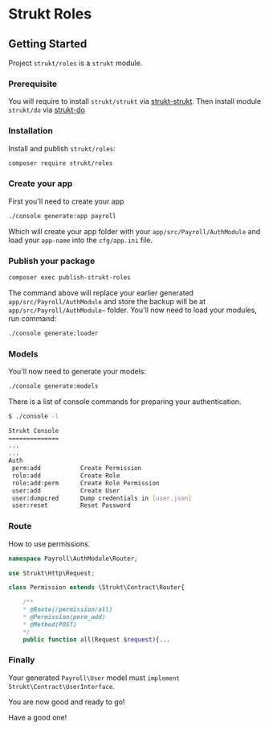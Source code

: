 Strukt Roles
===

## Getting Started

Project `strukt/roles` is a `strukt` module.

### Prerequisite

You will require to install `strukt/strukt` via [strukt-strukt](https://github.com/pitsolu/strukt-strukt). Then install module `strukt/do` via [strukt-do](https://github.com/pitsolu/strukt-do)

### Installation

Install and publish `strukt/roles`:

```sh
composer require strukt/roles
```

### Create your app

First you'll need to create your app

```sh
./console generate:app payroll
```

Which will create your app folder with your `app/src/Payroll/AuthModule` and load your `app-name` into the `cfg/app.ini` file.

### Publish your package

```sh
composer exec publish-strukt-roles
```

The command above will replace your earlier generated `app/src/Payroll/AuthModule` and store the backup will be at `app/src/Payroll/AuthModule~` folder. You'll now need to load your modules, run command:

```sh
./console generate:loader
```

### Models

You'll now need to generate your models:

```sh
./console generate:models
```

There is a list of console commands for preparing your authentication.

```sh
$ ./console -l

Strukt Console
==============
...
...
Auth
 perm:add           Create Permission
 role:add           Create Role
 role:add:perm      Create Role Permission
 user:add           Create User
 user:dumpcred      Dump credentials in [user.json]
 user:reset         Reset Password
```

### Route

How to use permissions.

```php
namespace Payroll\AuthModule\Router;

use Strukt\Http\Request;

class Permission extends \Strukt\Contract\Router{

	/**
	* @Route(/permission/all)
	* @Permission(perm_add)
	* @Method(POST)
	*/
	public function all(Request $request){...
```

### Finally

Your generated `Payroll\User` model must `implement Strukt\Contract\UserInterface`.

You are now good and ready to go!

Have a good one!
